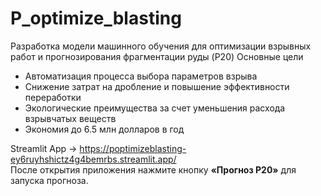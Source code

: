 # P_optimize_blasting
Разработка модели машинного обучения для оптимизации взрывных работ и прогнозирования фрагментации руды (P20)
Основные цели
- Автоматизация процесса выбора параметров взрыва
- Снижение затрат на дробление и повышение эффективности переработки
- Экологические преимущества за счет уменьшения расхода взрывчатых веществ
- Экономия до 6.5 млн долларов в год

Streamlit App -> https://poptimizeblasting-ey6ruyhshictz4g4bemrbs.streamlit.app/    
После открытия приложения нажмите кнопку **«Прогноз Р20»** для запуска прогноза.
